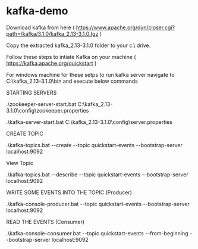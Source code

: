 # kafka-demo

Download kafka from here ( https://www.apache.org/dyn/closer.cgi?path=/kafka/3.1.0/kafka_2.13-3.1.0.tgz )

Copy the extracted  kafka_2.13-3.1.0 folder to your c:\ drive.

Follow these steps to intiate Kafka on your machine ( https://kafka.apache.org/quickstart )

For windows machine for these setps to run kafka server navigate to C:\kafka_2.13-3.1.0\bin and execute below commands

 STARTING SERVERS
 
  .\zookeeper-server-start.bat C:\kafka_2.13-3.1.0\config\zookeeper.properties

  .\kafka-server-start.bat C:\kafka_2.13-3.1.0\config\server.properties

CREATE TOPIC

  .\kafka-topics.bat --create --topic quickstart-events --bootstrap-server localhost:9092

View Topic

  .\kafka-topics.bat --describe --topic quickstart-events --bootstrap-server localhost:9092

WRITE SOME EVENTS INTO THE TOPIC (Producer)

  .\kafka-console-producer.bat --topic quickstart-events --bootstrap-server localhost:9092

READ THE EVENTS (Consumer)

  .\kafka-console-consumer.bat --topic quickstart-events --from-beginning --bootstrap-server localhost:9092

